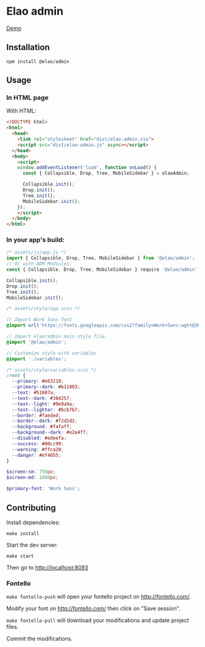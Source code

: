 # Elao admin

[Demo](https://elao.github.io/elao-admin/index.html)

## Installation

```
npm install @elao/admin
```

## Usage

### In HTML page

With HTML:

```html
<!DOCTYPE html>
<html>
  <head>
    <link rel="stylesheet" href="dist/elao-admin.css">
    <script src="dist/elao-admin.js" async></script>
  </head>
  <body>
    <script>
    window.addEventListener('load', function onLoad() {
      const { Collapsible, Drop, Tree, MobileSidebar } = elaoAdmin;

      Collapsible.init();
      Drop.init();
      Tree.init();
      MobileSidebar.init();
    });
    </script>
  </body>
</html>
```

### In your app's build:

```javascript
/* assets/js/app.js */
import { Collapsible, Drop, Tree, MobileSidebar } from '@elao/admin';
// Or with ADM Modiules:
const { Collapsible, Drop, Tree, MobileSidebar } require '@elao/admin';

Collapsible.init();
Drop.init();
Tree.init();
MobileSidebar.init();
```

```scss
/* assets/style/app.scss */

// Import Work Sans font
@import url('https://fonts.googleapis.com/css2?family=Work+Sans:wght@300;400;600&display=swap');

// Import elao/admin main style file.
@import '@elao/admin';

// Customize style with variables
@import './variables';
```

```scss
/* assets/style/variables.scss */
:root {
  --primary: #e63218;
  --primary--dark: #b11803;
  --text: #51607a;
  --text--dark: #384257;
  --text--light: #9e9a9a;
  --text--lighter: #bcb7b7;
  --border: #faeded;
  --border--dark: #f2d2d2;
  --background: #fafaff;
  --background--dark: #e2e4f7;
  --disabled: #edeefa;
  --success: #00cc99;
  --warning: #ffca28;
  --danger: #ef4055;
}

$screen-sm: 750px;
$screen-md: 1000px;

$primary-font: 'Work Sans';
```

## Contributing

Install dependencies:

```
make install
```

Start the dev server:

```
make start
```

Then go to [http://localhost:8093](http://localhost:8093)

### Fontello

`make fontello-push` will open your fontello project on http://fontello.com/.

Modify your font on http://fontello.com/ then click on "Save session".

`make fontello-pull` will download your modifications and update project files.

Commit the modifications.
